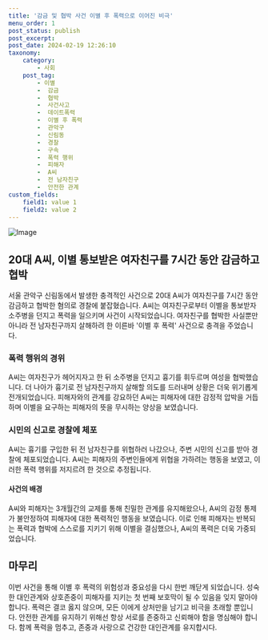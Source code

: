 ```yaml
---
title: '감금 및 협박 사건 이별 후 폭력으로 이어진 비극'
menu_order: 1
post_status: publish
post_excerpt: 
post_date: 2024-02-19 12:26:10
taxonomy:
    category:
        - 사회
    post_tag:
        - 이별
        -  감금
        -  협박
        -  사건사고
        -  데이트폭력
        -  이별 후 폭력
        -  관악구
        -  신림동
        -  경찰
        -  구속
        -  폭력 행위
        -  피해자
        -  A씨
        -  전 남자친구
        -  안전한 관계
custom_fields:
    field1: value 1
    field2: value 2
---
```


![Image](https://imgnews.pstatic.net/image/660/2024/02/12/0000055439_001_20240212224802059.jpg?type=w647)

## 20대 A씨, 이별 통보받은 여자친구를 7시간 동안 감금하고 협박
서울 관악구 신림동에서 발생한 충격적인 사건으로 20대 A씨가 여자친구를 7시간 동안 감금하고 협박한 혐의로 경찰에 붙잡혔습니다. A씨는 여자친구로부터 이별을 통보받자 소주병을 던지고 폭력을 일으키며 사건이 시작되었습니다. 여자친구를 협박한 사실뿐만 아니라 전 남자친구까지 살해하려 한 이른바 '이별 후 폭력' 사건으로 충격을 주었습니다.
### 폭력 행위의 경위
A씨는 여자친구가 헤어지자고 한 뒤 소주병을 던지고 흉기를 휘두르며 여성을 협박했습니다. 더 나아가 흉기로 전 남자친구까지 살해할 의도를 드러내며 상황은 더욱 위기롭게 전개되었습니다. 피해자와의 관계를 강요하던 A씨는 피해자에 대한 감정적 압박을 거듭하며 이별을 요구하는 피해자의 뜻을 무시하는 양상을 보였습니다.
### 시민의 신고로 경찰에 체포
A씨는 흉기를 구입한 뒤 전 남자친구를 위협하러 나갔으나, 주변 시민의 신고를 받아 경찰에 체포되었습니다. A씨는 피해자의 주변인들에게 위협을 가하려는 행동을 보였고, 이러한 폭력 행위를 저지르려 한 것으로 추정됩니다.
#### 사건의 배경
A씨와 피해자는 3개월간의 교제를 통해 친밀한 관계를 유지해왔으나, A씨의 감정 통제가 불안정하여 피해자에 대한 폭력적인 행동을 보였습니다. 이로 인해 피해자는 반복되는 폭력과 협박에 스스로를 지키기 위해 이별을 결심했으나, A씨의 폭력은 더욱 가중되었습니다.
## 마무리
이번 사건을 통해 이별 후 폭력의 위험성과 중요성을 다시 한번 깨닫게 되었습니다. 성숙한 대인관계와 상호존중이 피해자를 지키는 첫 번째 보호막이 될 수 있음을 잊지 말아야 합니다. 폭력은 결코 옳지 않으며, 모든 이에게 상처만을 남기고 비극을 초래할 뿐입니다. 안전한 관계를 유지하기 위해선 항상 서로를 존중하고 신뢰해야 함을 명심해야 합니다. 함께 폭력을 멈추고, 존중과 사랑으로 건강한 대인관계를 유지합시다.
